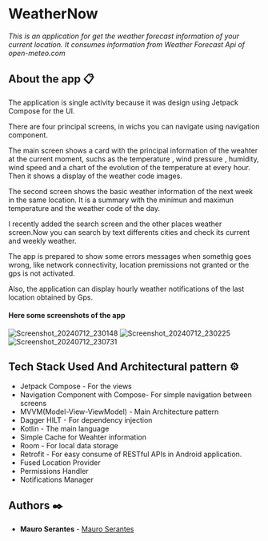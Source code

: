 # WeatherNow

_This is an application for get the weather forecast information of your current location. It consumes information
from Weather Forecast Api of open-meteo.com_

## About the app 📋

The application is single activity because it was design using Jetpack Compose for the UI.

There are four principal screens, in wichs you can navigate using navigation component.

The main screen shows a card with the principal information of the weahter at the current 
moment, suchs as the temperature , wind pressure , humidity, wind speed and a chart of the evolution
of the temperature at every hour. Then it shows a display of the weather code images.

The second screen shows the basic weather information of the next week in the same location. It is a summary
with the minimun and maximun temperature and the weather code of the day.

I recently added the search screen and the other places weather screen.Now you can search by 
text differents cities  and check its current and weekly weather.

The app is prepared to show some errors messages when somethig goes wrong, like network connectivity,
location premissions not granted or the gps is not activated.

Also, the application can display hourly weather notifications of the last location obtained by Gps.

#### Here some screenshots of the app

![Screenshot_20240712_230148](https://github.com/user-attachments/assets/79eed13c-3a88-4d33-95ae-1ea53d67f348)
![Screenshot_20240712_230225](https://github.com/user-attachments/assets/044ee45f-43fd-4149-9cf3-d56dc879141f)
![Screenshot_20240712_230731](https://github.com/user-attachments/assets/997996ac-34a7-4f7c-8949-b3e0698c15db)




## Tech Stack Used And Architectural pattern ⚙️
* Jetpack Compose - For the views
* Navigation Component with Compose- For simple navigation between screens
* MVVM(Model-View-ViewModel) - Main Architecture pattern
* Dagger HILT - For dependency injection
* Kotlin - The main language
* Simple Cache for Weahter information
* Room - For local data storage
* Retrofit - For easy consume of RESTful APIs in Android application.
* Fused Location Provider
* Permissions Handler
* Notifications Manager

## Authors ✒️

* **Mauro Serantes** - [Mauro Serantes](https://github.com/MauroSerantes)



